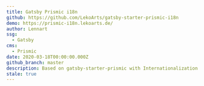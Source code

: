 ```yaml
---
title: Gatsby Prismic i18n
github: https://github.com/LekoArts/gatsby-starter-prismic-i18n
demo: https://prismic-i18n.lekoarts.de/
author: Lennart
ssg:
  - Gatsby
cms:
  - Prismic
date: 2020-03-18T00:00:00.000Z
github_branch: master
description: Based on gatsby-starter-prismic with Internationalization (i18n) support
stale: true
---
```

